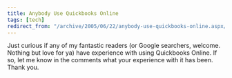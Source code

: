 ```yaml
---
title: Anybody Use Quickbooks Online
tags: [tech]
redirect_from: "/archive/2005/06/22/anybody-use-quickbooks-online.aspx/"
---
```


Just curious if any of my fantastic readers (or Google searchers,
welcome. Nothing but love for ya) have experience with using Quickbooks
Online. If so, let me know in the comments what your experience with it
has been. Thank you.

